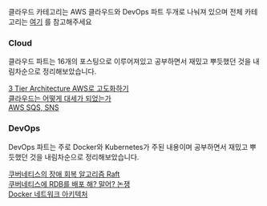클라우드 카테고리는 AWS 클라우드와 DevOps 파트 두개로 나눠져 있으며 전체 카테고리는 [여기](https://coding-review.tistory.com/category/%EB%B0%B0%ED%8F%AC) 를 참고해주세요

<h3>Cloud</h3>
클라우드 파트는 16개의 포스팅으로 이루어져있고 공부하면서 재밌고 뿌듯했던 것을 내림차순으로 정리해보았습니다. 

<br>

[3 Tier Architecture AWS로 고도화하기](https://coding-review.tistory.com/505) <br>
[클라우드는 어떻게 대세가 되었는가](https://coding-review.tistory.com/526) <br>
[AWS SQS, SNS](https://coding-review.tistory.com/540) <br>

<h3>DevOps</h3>
DevOps 파트는 주로 Docker와 Kubernetes가 주된 내용이며 공부하면서 재밌고 뿌듯했던 것을 내림차순으로 정리해보았습니다. 

<br>

[쿠버네티스의 장애 회복 알고리즘 Raft](https://coding-review.tistory.com/590) <br>
[쿠버네티스에 RDB를 배포 해? 말어? 논쟁](https://coding-review.tistory.com/562) <br>
[Docker 네트워크 아키텍처](https://coding-review.tistory.com/506) <br>
